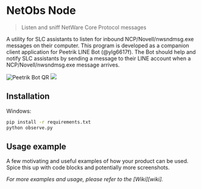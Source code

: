 # NetObs Node
> Listen and sniff NetWare Core Protocol messages

A utility for SLC assistants to listen for inbound NCP/Novell/nwsndmsg.exe messages on their computer. This program is developed as a companion client application for Peetrik LINE Bot (@ylg6617f). The Bot should help and notify SLC assistants by sending a message to their LINE account when a NCP/Novell/nwsndmsg.exe message arrives.

![Peetrik Bot QR](https://qr-official.line.me/M/RwQElQbePU.png)
![](header.png)

## Installation

Windows:

```sh
pip install -r requirements.txt
python observe.py
```

## Usage example

A few motivating and useful examples of how your product can be used. Spice this up with code blocks and potentially more screenshots.

_For more examples and usage, please refer to the [Wiki][wiki]._
